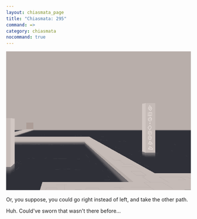 ```yaml
---
layout: chiasmata_page
title: "Chiasmata: 295"
command: =>
category: chiasmata
nocommand: true
---
```


![295](/chiasmata/images/narrative/293.png)

Or, you suppose, you could go right instead of left, and take the other path.

Huh. Could've sworn that wasn't there before...